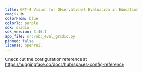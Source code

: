 ```yaml
---
title: GPT-4 Vision for Observational Evaluation in Education
emoji: 📚
colorFrom: blue
colorTo: purple
sdk: gradio
sdk_version: 3.40.1
app_file: src/obs_eval_gradio.py
pinned: false
license: openrail
---
```


Check out the configuration reference at https://huggingface.co/docs/hub/spaces-config-reference